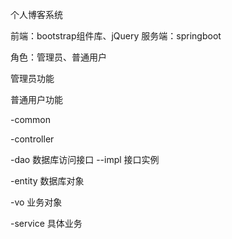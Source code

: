 个人博客系统

前端：bootstrap组件库、jQuery
服务端：springboot

角色：管理员、普通用户

管理员功能


普通用户功能



-common

-controller

-dao 数据库访问接口
--impl 接口实例

-entity 数据库对象

-vo 业务对象

-service 具体业务